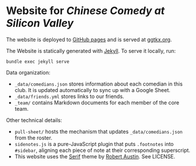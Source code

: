 # Website for _Chinese Comedy at Silicon Valley_

The website is deployed to [GitHub pages](https://ggtkx.github.io/) and is served at [ggtkx.org](http://ggtkx.org/en/).

The Website is statically generated with [Jekyll](https://jekyllrb.com/). To serve it locally, run:

```shell
bundle exec jekyll serve
```



Data organization:
- `_data/comedians.json` stores information about each comedian in this club. It is updated automatically to sync up with a Google Sheet.
- `_data/friends.yml` stores links to our friends.
- `_team/` contains Markdown documents for each member of the core team.

Other technical details:
- `pull-sheet/` hosts the mechanism that updates `_data/comedians.json` from the roster.
- `sidenotes.js` is a pure-JavaScript plugin that puts `.footnotes` into `#sidebar`, aligning each piece of note at their corresponding superscript.
- This website uses the [Serif](https://github.com/zerostaticthemes/jekyll-serif-theme) theme by [Robert Austin](https://github.com/zerostaticthemes). See LICENSE.
